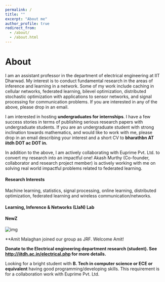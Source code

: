 ```yaml
---
permalink: /
title: ""
excerpt: "About me"
author_profile: true
redirect_from: 
  - /about/
  - /about.html
---
```


# About 

I am an assistant professor in the department of electrical engineering at IIT Dharwad. My interest is to conduct fundamental research in the areas of inference and learning in a network. Some of my work include caching in cellular networks, federated learning, bilevel optimization, distributed stochastic optimization with applications to sensor networks, and signal processing for communication problems. If you are interested in any of the above, please drop in an email.

I am interested in hosting **undergraduates for internships**. I have a few success stories in terms of publishing serious research papers with undergraduate students. If you are an undergraduate student with strong inclination towards mathematics, and would like to work with me, please drop in an email describing your interest and a short CV to **bharathbn AT iitdh DOT ac DOT in.** 

In addition to the above, I am actively collaborating with Euprime Pvt. Ltd. to convert my research into an impactful one! Akash Murthy (Co-founder, collaborator and research project member) is actively working with me on solving real world impactful problems related to federated learning.

#### Research Interests

Machine learning, statistics, signal processing, online learning, distributed optimization, federated learning and wireless communication/networks.

#### Learning, Inference & Networks (LIaN) Lab


#### NewZ

![img](https://bnbharath.files.wordpress.com/2020/06/img_1282.jpg?w=200)

**Amit Malaghan joined our group as JRF. Welcome Amit!

**Donate to the Electrical engineering department research (student). See http://iitdh.ac.in/electrical.php for more details.**


Looking for a bright student with **B. Tech in computer science or ECE or equivalent** having good programming/developing skills. This requirement is for a collaboration work with Euprime Pvt. Ltd.
